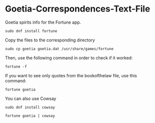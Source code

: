 # Goetia-Correspondences-Text-File

Goetia spirits info for the Fortune app.

```sudo dnf install fortune```

Copy the files to the corresponding directory

``` sudo cp goetia goetia.dat /usr/share/games/fortune ```

Then, use the following command in order to check if it worked:

``` fortune -f ```

If you want to see only quotes from the bookofthelaw file, use this command:

 ``` fortune goetia ``` 

You can also use Cowsay

```sudo dnf install cowsay ```

``` fortune goetia | cowsay ```
